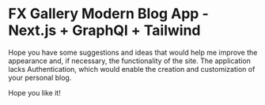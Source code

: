 # FX Gallery Modern Blog App - Next.js + GraphQl + Tailwind 

Hope you have some suggestions and ideas that would help me improve the appearance and, if necessary, the functionality of the site.
The application lacks Authentication, which would enable the creation and customization of your personal blog.

Hope you like it!
